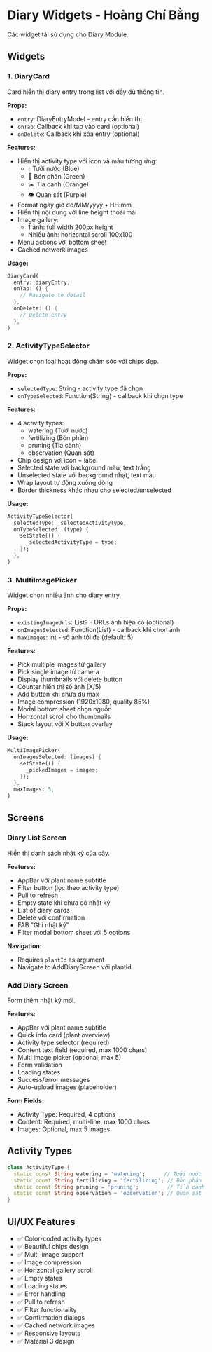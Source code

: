 # Diary Widgets - Hoàng Chí Bằng

Các widget tái sử dụng cho Diary Module.

## Widgets

### 1. DiaryCard
Card hiển thị diary entry trong list với đầy đủ thông tin.

**Props:**
- `entry`: DiaryEntryModel - entry cần hiển thị
- `onTap`: Callback khi tap vào card (optional)
- `onDelete`: Callback khi xóa entry (optional)

**Features:**
- Hiển thị activity type với icon và màu tương ứng:
  - 💧 Tưới nước (Blue)
  - 🌿 Bón phân (Green)
  - ✂️ Tỉa cành (Orange)
  - 👁️ Quan sát (Purple)
- Format ngày giờ dd/MM/yyyy • HH:mm
- Hiển thị nội dung với line height thoải mái
- Image gallery:
  - 1 ảnh: full width 200px height
  - Nhiều ảnh: horizontal scroll 100x100
- Menu actions với bottom sheet
- Cached network images

**Usage:**
```dart
DiaryCard(
  entry: diaryEntry,
  onTap: () {
    // Navigate to detail
  },
  onDelete: () {
    // Delete entry
  },
)
```

### 2. ActivityTypeSelector
Widget chọn loại hoạt động chăm sóc với chips đẹp.

**Props:**
- `selectedType`: String - activity type đã chọn
- `onTypeSelected`: Function(String) - callback khi chọn type

**Features:**
- 4 activity types:
  - watering (Tưới nước)
  - fertilizing (Bón phân)
  - pruning (Tỉa cành)
  - observation (Quan sát)
- Chip design với icon + label
- Selected state với background màu, text trắng
- Unselected state với background nhạt, text màu
- Wrap layout tự động xuống dòng
- Border thickness khác nhau cho selected/unselected

**Usage:**
```dart
ActivityTypeSelector(
  selectedType: _selectedActivityType,
  onTypeSelected: (type) {
    setState(() {
      _selectedActivityType = type;
    });
  },
)
```

### 3. MultiImagePicker
Widget chọn nhiều ảnh cho diary entry.

**Props:**
- `existingImageUrls`: List<String>? - URLs ảnh hiện có (optional)
- `onImagesSelected`: Function(List<XFile>) - callback khi chọn ảnh
- `maxImages`: int - số ảnh tối đa (default: 5)

**Features:**
- Pick multiple images từ gallery
- Pick single image từ camera
- Display thumbnails với delete button
- Counter hiển thị số ảnh (X/5)
- Add button khi chưa đủ max
- Image compression (1920x1080, quality 85%)
- Modal bottom sheet chọn nguồn
- Horizontal scroll cho thumbnails
- Stack layout với X button overlay

**Usage:**
```dart
MultiImagePicker(
  onImagesSelected: (images) {
    setState(() {
      _pickedImages = images;
    });
  },
  maxImages: 5,
)
```

## Screens

### Diary List Screen
Hiển thị danh sách nhật ký của cây.

**Features:**
- AppBar với plant name subtitle
- Filter button (lọc theo activity type)
- Pull to refresh
- Empty state khi chưa có nhật ký
- List of diary cards
- Delete với confirmation
- FAB "Ghi nhật ký"
- Filter modal bottom sheet với 5 options

**Navigation:**
- Requires `plantId` as argument
- Navigate to AddDiaryScreen với plantId

### Add Diary Screen
Form thêm nhật ký mới.

**Features:**
- AppBar với plant name subtitle
- Quick info card (plant overview)
- Activity type selector (required)
- Content text field (required, max 1000 chars)
- Multi image picker (optional, max 5)
- Form validation
- Loading states
- Success/error messages
- Auto-upload images (placeholder)

**Form Fields:**
- Activity Type: Required, 4 options
- Content: Required, multi-line, max 1000 chars
- Images: Optional, max 5 images

## Activity Types

```dart
class ActivityType {
  static const String watering = 'watering';      // Tưới nước
  static const String fertilizing = 'fertilizing'; // Bón phân
  static const String pruning = 'pruning';         // Tỉa cành
  static const String observation = 'observation'; // Quan sát
}
```

## UI/UX Features

- ✅ Color-coded activity types
- ✅ Beautiful chips design
- ✅ Multi-image support
- ✅ Image compression
- ✅ Horizontal gallery scroll
- ✅ Empty states
- ✅ Loading states
- ✅ Error handling
- ✅ Pull to refresh
- ✅ Filter functionality
- ✅ Confirmation dialogs
- ✅ Cached network images
- ✅ Responsive layouts
- ✅ Material 3 design


